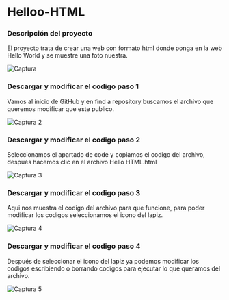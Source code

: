 # Helloo-HTML
### Descripción del proyecto
El proyecto trata de crear una web con formato html donde ponga en la web Hello World y se muestre una foto nuestra.

![Captura](https://user-images.githubusercontent.com/118000591/201907945-c4c70cb6-77e7-4cbb-a197-2d6deb753878.PNG)

### Descargar y modificar el codigo paso 1
Vamos al inicio de GitHub y en find a repository buscamos el archivo que queremos modificar que este publico.

![Captura 2](https://user-images.githubusercontent.com/118000591/201912195-9c03465e-3179-431c-beda-0dff2fb6d61b.PNG)

### Descargar y modificar el codigo paso 2
Seleccionamos el apartado de code y copiamos el codigo del archivo, después hacemos clic en el archivo Hello HTML.html

![Captura 3](https://user-images.githubusercontent.com/118000591/201913481-5046272e-6951-4e6e-b8e7-4d9f9bfcb168.PNG)

### Descargar y modificar el codigo paso 3
Aqui nos muestra el codigo del archivo para que funcione, para poder modificar los codigos seleccionamos el icono del lapiz.

![Captura 4](https://user-images.githubusercontent.com/118000591/201914251-86480d4c-ca71-41bc-a4da-3fff46a083ea.PNG)

### Descargar y modificar el codigo paso 4
Después de seleccionar el icono del lapiz ya podemos modificar los codigos escribiendo o borrando codigos para ejecutar lo que queramos del archivo.

![Captura 5](https://user-images.githubusercontent.com/118000591/201914565-20687324-e846-4432-ab33-ff08d469b03c.PNG)
